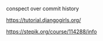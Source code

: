 conspect over commit history 

https://tutorial.djangogirls.org/

https://stepik.org/course/114288/info